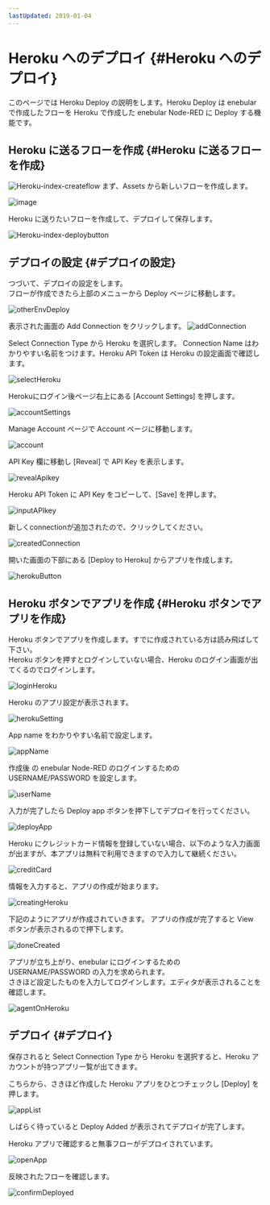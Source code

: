 ```yaml
---
lastUpdated: 2019-01-04
---
```


# Heroku へのデプロイ {#Heroku へのデプロイ}

このページでは Heroku Deploy の説明をします。Heroku Deploy は enebular で作成したフローを Heroku で作成した enebular Node-RED に Deploy する機能です。

## Heroku に送るフローを作成 {#Heroku に送るフローを作成}

![Heroku-index-createflow](./../../../../img/Deploy/Heroku-index-createflow.png)
まず、Assets から新しいフローを作成します。

![image](../../../_asset/images/Deploy/DeployFlow/Heroku/deploy-deployflow-heroku_02.png)

Heroku に送りたいフローを作成して、デプロイして保存します。

![Heroku-index-deploybutton](./../../../../img/Deploy/Heroku-index-deploybutton.png)

## デプロイの設定 {#デプロイの設定}

つづいて、デプロイの設定をします。  
フローが作成できたら上部のメニューから Deploy ページに移動します。

![otherEnvDeploy](./../../../../img/GetStarted/FlowDeployment-otherEnvDeploy.png)

表示された画面の Add Connection をクリックします。
![addConnection](./../../../../img/GetStarted/FlowDeployment-addConnection.png)

Select Connection Type から Heroku を選択します。
Connection Name はわかりやすい名前をつけます。Heroku API Token は Heroku の設定画面で確認します。

![selectHeroku](./../../../../img/GetStarted/FlowDeployment-selectHeroku.png)


Herokuにログイン後ページ右上にある [Account Settings] を押します。

![accountSettings](./../../../../img/GetStarted/FlowDeployment-accountSettings.png)

Manage Account ページで Account ページに移動します。

![account](./../../../../img/GetStarted/FlowDeployment-account.png)

API Key 欄に移動し [Reveal] で API Key を表示します。

![revealApikey](./../../../../img/GetStarted/FlowDeployment-revealApikey.png)

Heroku API Token に API Key をコピーして、[Save] を押します。

![inputAPIkey](./../../../../img/GetStarted/FlowDeployment-inputAPIkey.png)

新しくconnectionが追加されたので、クリックしてください。

![createdConnection](./../../../../img/GetStarted/FlowDeployment-createdConnection.png)

開いた画面の下部にある [Deploy to Heroku] からアプリを作成します。

![herokuButton](./../../../../img/GetStarted/FlowDeployment-herokuButton.png)

## Heroku ボタンでアプリを作成 {#Heroku ボタンでアプリを作成}

Heroku ボタンでアプリを作成します。すでに作成されている方は読み飛ばして下さい。  
Heroku ボタンを押すとログインしていない場合、Heroku のログイン画面が出てくるのでログインします。

![loginHeroku](./../../../../img/GetStarted/FlowDeployment-loginHeroku.png)

Heroku のアプリ設定が表示されます。

![herokuSetting](./../../../../img/GetStarted/FlowDeployment-herokuSetting.png)

App name をわかりやすい名前で設定します。

![appName](./../../../../img/GetStarted/FlowDeployment-appName.png)

作成後 の enebular Node-RED のログインするための USERNAME/PASSWORD を設定します。

![userName](./../../../../img/GetStarted/FlowDeployment-userName.png)

入力が完了したら Deploy app ボタンを押下してデプロイを行ってください。

![deployApp](./../../../../img/GetStarted/FlowDeployment-deployApp.png)

Heroku にクレジットカード情報を登録していない場合、以下のような入力画面が出ますが、本アプリは無料で利用できますので入力して継続ください。

![creditCard](./../../../../img/GetStarted/FlowDeployment-creditCard.png)

情報を入力すると、アプリの作成が始まります。

![creatingHeroku](./../../../../img/GetStarted/FlowDeployment-creatingHeroku.png)

下記のようにアプリが作成されていきます。
アプリの作成が完了すると View ボタンが表示されるので押下します。

![doneCreated](./../../../../img/GetStarted/FlowDeployment-doneCreated.png)

アプリが立ち上がり、enebular にログインするための USERNAME/PASSWORD の入力を求められます。  
さきほど設定したものを入力してログインします。エディタが表示されることを確認します。

![agentOnHeroku](./../../../../img/GetStarted/FlowDeployment-agentOnHeroku.png)

## デプロイ {#デプロイ}

保存されると Select Connection Type から Heroku を選択すると、Heroku アカウントが持つアプリ一覧が出てきます。

こちらから、さきほど作成した Heroku アプリをひとつチェックし [Deploy] を押します。

![appList](./../../../../img/GetStarted/FlowDeployment-appList.png)

しばらく待っていると Deploy Added が表示されてデプロイが完了します。

Heroku アプリで確認すると無事フローがデプロイされています。

![openApp](./../../../../img/GetStarted/FlowDeployment-openApp.png)

反映されたフローを確認します。

![confirmDeployed](./../../../../img/GetStarted/FlowDeployment-confirmDeployed.png)